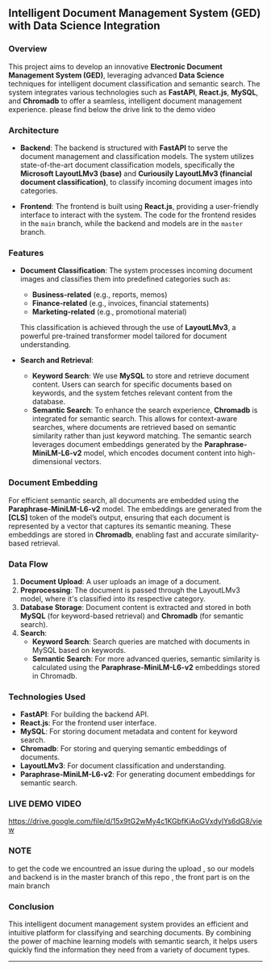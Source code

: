
## Intelligent Document Management System (GED) with Data Science Integration

### Overview

This project aims to develop an innovative **Electronic Document Management System (GED)**, leveraging advanced **Data Science** techniques for intelligent document classification and semantic search. The system integrates various technologies such as **FastAPI**, **React.js**, **MySQL**, and **Chromadb** to offer a seamless, intelligent document management experience.
please find below the drive link to the demo video
### Architecture

- **Backend**: The backend is structured with **FastAPI** to serve the document management and classification models. The system utilizes state-of-the-art document classification models, specifically the **Microsoft LayoutLMv3 (base)** and **Curiousily LayoutLMv3 (financial document classification)**, to classify incoming document images into categories.
  
- **Frontend**: The frontend is built using **React.js**, providing a user-friendly interface to interact with the system. The code for the frontend resides in the `main` branch, while the backend and models are in the `master` branch.
 
### Features

- **Document Classification**: The system processes incoming document images and classifies them into predefined categories such as:
  - **Business-related** (e.g., reports, memos)
  - **Finance-related** (e.g., invoices, financial statements)
  - **Marketing-related** (e.g., promotional material)
  
  This classification is achieved through the use of **LayoutLMv3**, a powerful pre-trained transformer model tailored for document understanding.

- **Search and Retrieval**:
  - **Keyword Search**: We use **MySQL** to store and retrieve document content. Users can search for specific documents based on keywords, and the system fetches relevant content from the database.
  - **Semantic Search**: To enhance the search experience, **Chromadb** is integrated for semantic search. This allows for context-aware searches, where documents are retrieved based on semantic similarity rather than just keyword matching. The semantic search leverages document embeddings generated by the **Paraphrase-MiniLM-L6-v2** model, which encodes document content into high-dimensional vectors.

### Document Embedding

For efficient semantic search, all documents are embedded using the **Paraphrase-MiniLM-L6-v2** model. The embeddings are generated from the **[CLS]** token of the model’s output, ensuring that each document is represented by a vector that captures its semantic meaning. These embeddings are stored in **Chromadb**, enabling fast and accurate similarity-based retrieval.

### Data Flow

1. **Document Upload**: A user uploads an image of a document.
2. **Preprocessing**: The document is passed through the LayoutLMv3 model, where it's classified into its respective category.
3. **Database Storage**: Document content is extracted and stored in both **MySQL** (for keyword-based retrieval) and **Chromadb** (for semantic search).
4. **Search**:
   - **Keyword Search**: Search queries are matched with documents in MySQL based on keywords.
   - **Semantic Search**: For more advanced queries, semantic similarity is calculated using the **Paraphrase-MiniLM-L6-v2** embeddings stored in Chromadb.

### Technologies Used

- **FastAPI**: For building the backend API.
- **React.js**: For the frontend user interface.
- **MySQL**: For storing document metadata and content for keyword search.
- **Chromadb**: For storing and querying semantic embeddings of documents.
- **LayoutLMv3**: For document classification and understanding.
- **Paraphrase-MiniLM-L6-v2**: For generating document embeddings for semantic search.

### LIVE DEMO VIDEO
https://drive.google.com/file/d/15x9tG2wMy4c1KGbfKiAoGVxdylYs6dG8/view
### NOTE
to get the code we encountred an issue during the upload , so our models and backend is in the master branch of this repo , the front part is on the main branch

### Conclusion

This intelligent document management system provides an efficient and intuitive platform for classifying and searching documents. By combining the power of machine learning models with semantic search, it helps users quickly find the information they need from a variety of document types.

---

